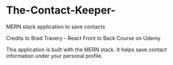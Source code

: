 # The-Contact-Keeper-
MERN stack application to save contacts

Credits to Brad Travery - React Front to Back Course on Udemy

This application is built with the MERN stack. It helps save contact information under your personal profile.
